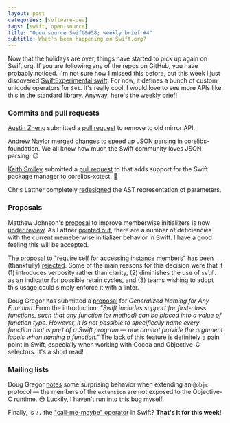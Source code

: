 ```yaml
---
layout: post
categories: [software-dev]
tags: [swift, open-source]
title: "Open source Swift&#58; weekly brief #4"
subtitle: What's been happening on Swift.org?
---
```


Now that the holidays are over, things have started to pick up again on Swift.org. If you are following any of the repos on GitHub, you have probably noticed. I'm not sure how I missed this before, but this week I just discovered [SwiftExperimental.swift](https://github.com/apple/swift/blob/master/stdlib/internal/SwiftExperimental/SwiftExperimental.swift). For now, it defines a bunch of custom unicode operators for `Set`. It's really cool. I would love to see more APIs like this in the standard library. Anyway, here's the weekly brief!

<!--excerpt-->

### Commits and pull requests

[Austin Zheng](https://github.com/austinzheng) submitted a [pull request](https://github.com/apple/swift/pull/838) to remove to old mirror API.

[Andrew Naylor](https://github.com/argon) merged [changes](https://github.com/apple/swift-corelibs-foundation/pull/181) to speed up JSON parsing in corelibs-foundation. We all know how much the Swift community loves JSON parsing. 😉

[Keith Smiley](https://github.com/keith) submitted a [pull request](https://github.com/apple/swift-corelibs-xctest/pull/25) to that adds support for the Swift package manager to corelibs-xctest. 👏

Chris Lattner completely [redesigned](https://github.com/apple/swift/commit/7daaa22d936393f37176ba03975a0eec7277e1fb) the AST representation of parameters.

### Proposals

Matthew Johnson's [proposal](https://github.com/apple/swift-evolution/blob/master/proposals/0018-flexible-memberwise-initialization.md) to improve memberwise initializers is now [under review](https://lists.swift.org/pipermail/swift-evolution-announce/2016-January/000010.html). As Lattner [pointed out](https://lists.swift.org/pipermail/swift-evolution/Week-of-Mon-20151130/000518.html), there are a number of deficiencies with the current memeberwise initializer behavior in Swift. I have a good feeling this will be accepted.

The proposal to "require self for accessing instance members" has been (thankfully) [rejected](https://lists.swift.org/pipermail/swift-evolution-announce/2016-January/000009.html). Some of the main reasons for this decision were that it (1) introduces verbosity rather than clarity, (2) diminishes the use of `self.` as an indicator for possible retain cycles, and (3) teams wishing to adopt this usage could simply enforce it with a linter.

Doug Gregor has submitted a [proposal](https://github.com/DougGregor/swift-evolution/blob/generalized-naming/proposals/0000-generalized-naming.md) for *Generalized Naming for Any Function*. From the introduction: *"Swift includes support for first-class functions, such that any function (or method) can be placed into a value of function type. However, it is not possible to specifically name every function that is part of a Swift program &mdash; one cannot provide the argument labels when naming a function."* The lack of this feature is definitely a pain point in Swift, especially when working with Cocoa and Objective-C selectors. It's a short read!

### Mailing lists

Doug Gregor [notes](https://lists.swift.org/pipermail/swift-evolution/Week-of-Mon-20160104/005312.html) some surprising behavior when extending an `@objc` protocol &mdash; the members of the `extension` are not exposed to the Objective-C runtime. 😳 Luckily, I haven't run into this bug myself.

Finally, is `?.` the ["call-me-maybe" operator](https://twitter.com/uint_min/status/683532142677114880) in Swift? **That's it for this week!**

